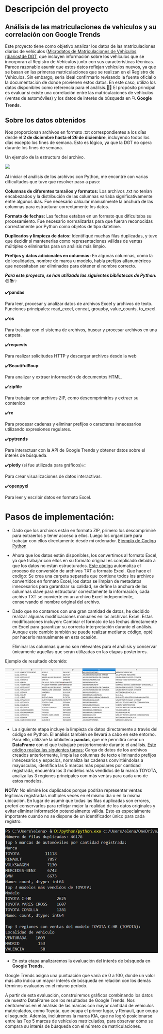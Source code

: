 # Descripción del proyecto
## Análisis de las matriculaciones de vehículos y su correlación con Google Trends
Este proyecto tiene como objetivo analizar los datos de las matriculaciones diarias de vehículos 
([Microdatos de Matriculaciones de Vehículos (diarios)de DGT](https://www.dgt.es/menusecundario/dgt-en-cifras/dgt-en-cifras-resultados/dgt-en-cifras-detalle/Microdatos-de-Matriculaciones-de-Vehiculos-diarios/), que incluyen información sobre los vehículos que se incorporan al Registro de Vehículos junto con sus características técnicas. Parece razonable asumir que estos datos reflejan vehículos nuevos, ya que se basan en las primeras matriculaciones que se realizan en el Registro de Vehículos. Sin embargo, sería ideal confirmarlo revisando la fuente oficial o la documentación de donde provienen estos datos. En este caso, utilizo los datos disponibles como referencia para el análisis.🚗🚙
El propósito principal es evaluar si existe una correlación entre las matriculaciones de vehículos (ventas de automóviles) y los datos de interés de búsqueda en 🔍 **Google Trends.**

## Sobre los datos obtenidos
Nos proporcionan archivos en formato .txt correspondientes a los días desde el **2 de diciembre hasta el 26 de diciembre**, incluyendo todos los días excepto los fines de semana. Esto es lógico, ya que la DGT no opera durante los fines de semana.

Un ejemplo de la estructura del archivo.

![](https://github.com/user-attachments/assets/f7bb77cf-70b9-450e-9c54-514f435b98b2)


Al iniciar el análisis de los archivos con Python, me encontré con varias dificultades que tuve que resolver paso a paso:

**Columnas de diferentes tamaños y formatos:**
Los archivos .txt no tenían encabezados y la distribución de las columnas variaba significativamente entre algunos días.
Fue necesario calcular manualmente la anchura de las columnas para estructurar correctamente los datos.

**Formato de fechas:**
Las fechas estaban en un formato que dificultaba su procesamiento. Fue necesario normalizarlas para que fueran reconocidas correctamente por Python como objetos de tipo datetime.

**Duplicados y limpieza de datos:**
Identifiqué muchas filas duplicadas, y tuve que decidir si mantenerlas como representaciones válidas de ventas múltiples o eliminarlas para un análisis más limpio.

**Prefijos y datos adicionales en columnas:**
En algunas columnas, como la de localidades, nombre de marca u modelo, había prefijos alfanuméricos que necesitaban ser eliminados para obtener el nombre correcto.




***Para este proyecto, se han utilizado las siguientes bibliotecas de Python:*** 😊📚✨

✔️**pandas**
   
Para leer, procesar y analizar datos de archivos Excel y archivos de texto.
Funciones principales: read_excel, concat, groupby, value_counts, to_excel.

✔️**os**
   
Para trabajar con el sistema de archivos, buscar y procesar archivos en una carpeta.

✔️**requests**

Para realizar solicitudes HTTP y descargar archivos desde la web

✔️**BeautifulSoup**

Para analizar y extraer información de documentos HTML.

✔️**zipfile**

Para trabajar con archivos ZIP, como descomprimirlos y extraer su contenido

✔️**re**

Para procesar cadenas y eliminar prefijos o caracteres innecesarios utilizando expresiones regulares.

✔️**pytrends**

Para interactuar con la API de Google Trends y obtener datos sobre el interés de búsqueda.

✔️**plotly** (si fue utilizada para gráficos)📈
   
Para crear visualizaciones de datos interactivas.

✔️**openpyxl**
   
Para leer y escribir datos en formato Excel.

# Pasos de implementación:

- Dado que los archivos están en formato ZIP, primero los descomprimiré para extraerlos y tener acceso a ellos. 
Luego los organizaré para trabajar con ellos directamente desde mi ordenador.
[Ejemplo de Codigo Python](https://github.com/elena210910/dgt_google-trands/blob/main/dgt_zip.py)

- Ahora que los datos están disponibles, los convertimos al formato Excel, ya que trabajar con ellos en su formato original es complicado debido
a que los datos no están estructurados.
[Este código](https://github.com/elena210910/dgt_google-trands/blob/main/dgt_txt_to_exsel.py) automatiza el proceso de conversión de archivos TXT a formato Excel.
Que hace el codigo: Se crea una carpeta separada que contiene todos los archivos convertidos en formato Excel, los datos se limpian de metadatos innecesarios para garantizar su calidad,
se define la anchura de las columnas clave para estructurar correctamente la información, cada archivo TXT se convierte en un archivo Excel independiente, conservando el nombre original del archivo.

- Dado que no contamos con una gran cantidad de datos, he decidido realizar algunas modificaciones manuales en los archivos Excel. 
Estas modificaciones incluyen: 
Cambiar el formato de las fechas directamente en Excel para garantizar su correcta interpretación durante el análisis.
Aunque este cambio también se puede realizar mediante código, opté por hacerlo manualmente en esta ocasión.

  Eliminar las columnas que no son relevantes para el análisis y conservar únicamente aquellas que serán utilizadas en las etapas posteriores.

Ejemplo de resultado obtenido:

![](https://github.com/elena210910/dgt_google-trands/blob/main/foto_xlxs.PNG)


- La siguiente etapa incluye la limpieza de datos directamente a través del código en Python. El análisis también se llevará a cabo en este entorno.
Para ello, utilizaré la biblioteca **pandas**, que me permitirá crear un **DataFrame** con el que trabajaré posteriormente durante el análisis.
[Este código realiza las siguientes tareas:](https://github.com/elena210910/dgt_google-trands/blob/main/df_create.py)
Carga de datos de los archivos creados anteriormente, limpia las columnas de texto eliminando prefijos innecesarios y espacios,
normaliza las cadenas convirtiéndolas a mayúsculas, identifica las 5 marcas más populares por cantidad registrada,
encuentra los 3 modelos más vendidos de la marca TOYOTA, analiza las 3 regiones principales con más ventas para cada uno de estos modelos.


**NOTA:** No eliminé los duplicados porque podrían representar ventas legítimas registradas múltiples veces en el mismo día o en la misma ubicación. En lugar de asumir que todas las filas duplicadas son errores, preferí conservarlos para reflejar mejor la realidad de los datos originales y evitar eliminar información potencialmente válida. Esto es especialmente importante cuando no se dispone de un identificador único para cada registro.

![Ejemplo deresultado](https://github.com/elena210910/dgt_google-trands/blob/main/df_screen.PNG)




- En esta etapa analizaremos la evaluación del interés de búsqueda en **Google Trends.**

Google Trends asigna una puntuación que varía de 0 a 100, donde un valor más alto indica un mayor interés de búsqueda en relación con los demás términos evaluados en el mismo período.

A partir de esta evaluación, construiremos gráficos combinando los datos de nuestro DataFrame con los resultados de Google Trends. Nos centraremos en el análisis de las marcas con mayor cantidad de vehículos matriculados, como Toyota, que ocupa el primer lugar, y Renault, que ocupa el segundo. Además, incluiremos la marca KIA, que no logró posicionarse entre las Top 5 marcas de vehículos matriculados, para observar cómo se compara su interés de búsqueda con el número de matriculaciones.



